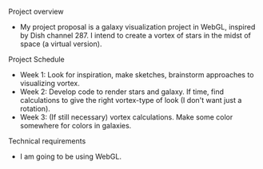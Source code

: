 Project overview
 - My project proposal is a galaxy visualization project in WebGL, inspired by Dish channel 287. I intend to create a vortex of stars in the midst of space (a virtual version).

Project Schedule
 - Week 1: Look for inspiration, make sketches, brainstorm approaches to visualizing vortex.
 - Week 2: Develop code to render stars and galaxy. If time, find calculations to give the right vortex-type of look (I don't want just a rotation). 
 - Week 3: (If still necessary) vortex calculations. Make some color somewhere for colors in galaxies.

Technical requirements
 - I am going to be using WebGL.
